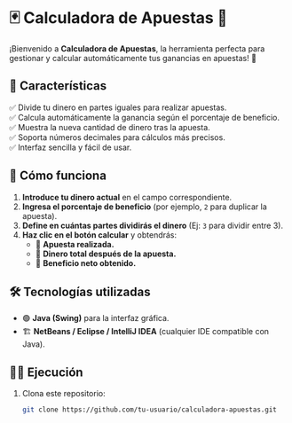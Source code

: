 # 🃏 Calculadora de Apuestas 🎲  

¡Bienvenido a **Calculadora de Apuestas**, la herramienta perfecta para gestionar y calcular automáticamente tus ganancias en apuestas! 🎰  

## 🚀 Características  
✅ Divide tu dinero en partes iguales para realizar apuestas.  
✅ Calcula automáticamente la ganancia según el porcentaje de beneficio.  
✅ Muestra la nueva cantidad de dinero tras la apuesta.  
✅ Soporta números decimales para cálculos más precisos.  
✅ Interfaz sencilla y fácil de usar.  

## 📌 Cómo funciona  
1. **Introduce tu dinero actual** en el campo correspondiente.  
2. **Ingresa el porcentaje de beneficio** (por ejemplo, `2` para duplicar la apuesta).  
3. **Define en cuántas partes dividirás el dinero** (Ej: `3` para dividir entre 3).  
4. **Haz clic en el botón calcular** y obtendrás:  
   - 📌 **Apuesta realizada.**  
   - 📌 **Dinero total después de la apuesta.**  
   - 📌 **Beneficio neto obtenido.**  

## 🛠️ Tecnologías utilizadas  
- 🟢 **Java (Swing)** para la interfaz gráfica.  
- 🏗️ **NetBeans / Eclipse / IntelliJ IDEA** (cualquier IDE compatible con Java).  

## 🏃‍♂️ Ejecución  
1. Clona este repositorio:  
   ```sh
   git clone https://github.com/tu-usuario/calculadora-apuestas.git
